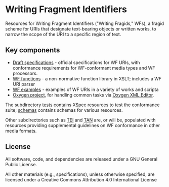 # Writing Fragment Identifiers

Resources for Writing Fragment Identifiers ("Writing Fragids," WFs), a fragid scheme for URIs that designate text-bearing objects or written works, to narrow the scope of the URI to a specific region of text.

## Key components

* [Draft specifications](writing%20fragids.xml) - official specifications for WF URIs, with conformance requirements for WF-conformant media types and WF processors.
* [WF functions](wf-functions.xsl) - a non-normative function library in XSLT; includes a WF URI parser
* [WF examples](wf-examples.xsl) - examples of WF URIs in a variety of works and scripta
* [Oxygen project](wf.xpr), for handling common tasks via [Oxygen XML Editor](https://www.oxygenxml.com/).

The subdirectory [tests](tests) contains XSpec resources to test the conformance suite; [schemas](schemas) contains schemas for various resources.

Other subdirectories such as [TEI](TEI) and [TAN](TAN) are, or will be, populated with resources providing supplemental guidelines on WF conformance in other media formats.

## License

All software, code, and dependencies are released under a GNU General Public License.

All other materials (e.g., specifications), unless otherwise specified, are licensed under a Creative Commons Attribution 4.0 International License